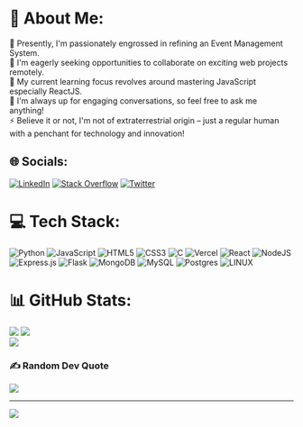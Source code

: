 # 💫 About Me:
🔭 Presently, I'm passionately engrossed in refining an Event Management System.<br>👯 I'm eagerly seeking opportunities to collaborate on exciting web projects remotely.<br>🌱 My current learning focus revolves around mastering JavaScript especially ReactJS.<br>💬 I'm always up for engaging conversations, so feel free to ask me anything!<br>⚡ Believe it or not, I'm not of extraterrestrial origin – just a regular human with a penchant for technology and innovation!


## 🌐 Socials:
[![LinkedIn](https://img.shields.io/badge/LinkedIn-%230077B5.svg?logo=linkedin&logoColor=white)](https://linkedin.com/in/dinesh-p-r-6493651a5) [![Stack Overflow](https://img.shields.io/badge/-Stackoverflow-FE7A16?logo=stack-overflow&logoColor=white)](https://stackoverflow.com/users/13118032) [![Twitter](https://img.shields.io/badge/Twitter-%231DA1F2.svg?logo=Twitter&logoColor=white)](https://twitter.com/Dinesh2842004) 

# 💻 Tech Stack:
![Python](https://img.shields.io/badge/python-3670A0?style=for-the-badge&logo=python&logoColor=ffdd54) ![JavaScript](https://img.shields.io/badge/javascript-%23323330.svg?style=for-the-badge&logo=javascript&logoColor=%23F7DF1E) ![HTML5](https://img.shields.io/badge/html5-%23E34F26.svg?style=for-the-badge&logo=html5&logoColor=white) ![CSS3](https://img.shields.io/badge/css3-%231572B6.svg?style=for-the-badge&logo=css3&logoColor=white) ![C](https://img.shields.io/badge/c-%2300599C.svg?style=for-the-badge&logo=c&logoColor=white) ![Vercel](https://img.shields.io/badge/vercel-%23000000.svg?style=for-the-badge&logo=vercel&logoColor=white) ![React](https://img.shields.io/badge/react-%2320232a.svg?style=for-the-badge&logo=react&logoColor=%2361DAFB) ![NodeJS](https://img.shields.io/badge/node.js-6DA55F?style=for-the-badge&logo=node.js&logoColor=white) ![Express.js](https://img.shields.io/badge/express.js-%23404d59.svg?style=for-the-badge&logo=express&logoColor=%2361DAFB) ![Flask](https://img.shields.io/badge/flask-%23000.svg?style=for-the-badge&logo=flask&logoColor=white) ![MongoDB](https://img.shields.io/badge/MongoDB-%234ea94b.svg?style=for-the-badge&logo=mongodb&logoColor=white) ![MySQL](https://img.shields.io/badge/mysql-%2300f.svg?style=for-the-badge&logo=mysql&logoColor=white) ![Postgres](https://img.shields.io/badge/postgres-%23316192.svg?style=for-the-badge&logo=postgresql&logoColor=white) ![LINUX](https://img.shields.io/badge/Linux-FCC624?style=for-the-badge&logo=linux&logoColor=black)
# 📊 GitHub Stats:
![](https://github-readme-stats.vercel.app/api?username=RajendranDinesh&theme=dark&hide_border=false&include_all_commits=false&count_private=true)
![](https://github-readme-stats.vercel.app/api/top-langs/?username=RajendranDinesh&theme=dark&hide_border=false&include_all_commits=false&count_private=true&layout=donut)<br/>
![](https://github-readme-streak-stats.herokuapp.com/?user=RajendranDinesh&theme=dark&hide_border=false)<br/>

### ✍️ Random Dev Quote
![](https://quotes-github-readme.vercel.app/api?type=horizontal&theme=radical)

---
[![](https://visitcount.itsvg.in/api?id=RajendranDinesh&icon=0&color=0)](https://visitcount.itsvg.in)
